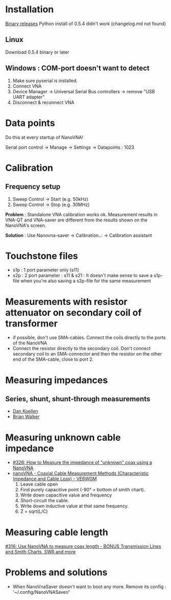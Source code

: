 # Installation

[Binary releases](https://github.com/NanoVNA-Saver/nanovna-saver/releases/)
Python install of 0.5.4 didn't work (changelog.md not found)

## Linux
Download 0.5.4 binary or later

## Windows : COM-port doesn't want to detect
1. Make sure pyserial is installed.
2. Connect VNA
3. Device Manager → Universal Serial Bus controllers → remove "USB UART adapter"
4. Disconnect & reconnect VNA

# Data points
Do this at every startup of NanoVNA!

Serial port control → Manage → Settings → Datapoints : 1023

# Calibration
## Frequency setup
1. Sweep Control → Start (e.g. 50kHz)
2. Sweep Control → Stop (e.g. 30MHz)

**Problem** : Standalone VNA calibration works ok.  Measurement results in VNA-QT and VNA-saver are different from the results shown on the NanoVNA's screen.

**Solution** : Use Nanovna-saver → Calibration... → Calibration assistant

# Touchstone files
* s1p : 1 port parameter only (s11)
* s2p : 2 port parameter : s11 & s21 : It doesn't make sense to save a s1p-file when you're also saving a s2p-file for the same measurement

# Measurements with resistor attenuator on secondary coil of transformer
* if possible, don't use SMA-cables.   Connect the coils directly to the ports of the NanoVNA
* Connect the resistor directly to the secondary coil.  Don't connect secondary coil to an SMA-connector and then the resistor on the other end of the SMA-cable, close to port 2.

# Measuring impedances
## Series, shunt, shunt-through measurements
* [Dan Koellen](https://www.ai6xg.com/post/reactive-component-measurement-with-the-nanovna)
* [Brian Walker](http://www.clarke.com.au/pdf/CMT_Accurate_Measurements_VNA.pdf)


# Measuring unknown cable impedance
* [#326: How to Measure the impedance of "unknown" coax using a NanoVNA](https://www.youtube.com/watch?v=hqKLFbNYRZc)
* [nanoVNA - Coaxial Cable Measurement Methods (Characteristic Impedance and Cable Loss) - VE6WGM](https://youtu.be/G66_iqOu-Bs?t=1083)
  1. Leave cable open
  2. Find purely capacitive point (-90° = bottom of smith chart).
  3. Write down capacitive value and frequency
  4. Short-circuit the cable.
  5. Write down inductive value at that same frequency.
  6. Z = sqrt(L/C)

# Measuring cable length
[#316: Use NanoVNA to measure coax length - BONUS Transmission Lines and Smith Charts, SWR and more](https://www.youtube.com/watch?v=9thbTC8-JtA)

# Problems and solutions
* When NanoVnaSaver doesn't want to boot any more.  Remove its config : '~/.config/NanoVNASaver/'
